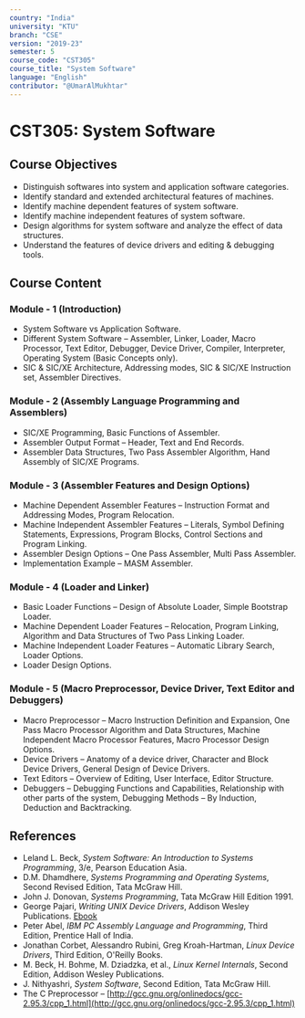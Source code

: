 ```yaml
---
country: "India"
university: "KTU"
branch: "CSE"
version: "2019-23"
semester: 5
course_code: "CST305"
course_title: "System Software"
language: "English"
contributor: "@UmarAlMukhtar"
---
```


# CST305: System Software

## Course Objectives
* Distinguish softwares into system and application software categories.
* Identify standard and extended architectural features of machines.
* Identify machine dependent features of system software.
* Identify machine independent features of system software.
* Design algorithms for system software and analyze the effect of data structures.
* Understand the features of device drivers and editing & debugging tools.

## Course Content
### Module - 1 (Introduction)
* System Software vs Application Software.  
* Different System Software – Assembler, Linker, Loader, Macro Processor, Text Editor, Debugger, Device Driver, Compiler, Interpreter, Operating System (Basic Concepts only).  
* SIC & SIC/XE Architecture, Addressing modes, SIC & SIC/XE Instruction set, Assembler Directives.

### Module - 2 (Assembly Language Programming and Assemblers)
* SIC/XE Programming, Basic Functions of Assembler.  
* Assembler Output Format – Header, Text and End Records.  
* Assembler Data Structures, Two Pass Assembler Algorithm, Hand Assembly of SIC/XE Programs.

### Module - 3 (Assembler Features and Design Options)
* Machine Dependent Assembler Features – Instruction Format and Addressing Modes, Program Relocation.  
* Machine Independent Assembler Features – Literals, Symbol Defining Statements, Expressions, Program Blocks, Control Sections and Program Linking.  
* Assembler Design Options – One Pass Assembler, Multi Pass Assembler.  
* Implementation Example – MASM Assembler.

### Module - 4 (Loader and Linker)
* Basic Loader Functions – Design of Absolute Loader, Simple Bootstrap Loader.  
* Machine Dependent Loader Features – Relocation, Program Linking, Algorithm and Data Structures of Two Pass Linking Loader.  
* Machine Independent Loader Features – Automatic Library Search, Loader Options.  
* Loader Design Options.

### Module - 5 (Macro Preprocessor, Device Driver, Text Editor and Debuggers)
* Macro Preprocessor – Macro Instruction Definition and Expansion, One Pass Macro Processor Algorithm and Data Structures, Machine Independent Macro Processor Features, Macro Processor Design Options.  
* Device Drivers – Anatomy of a device driver, Character and Block Device Drivers, General Design of Device Drivers.  
* Text Editors – Overview of Editing, User Interface, Editor Structure.  
* Debuggers – Debugging Functions and Capabilities, Relationship with other parts of the system, Debugging Methods – By Induction, Deduction and Backtracking.

## References
* Leland L. Beck, *System Software: An Introduction to Systems Programming*, 3/e, Pearson Education Asia.
* D.M. Dhamdhere, *Systems Programming and Operating Systems*, Second Revised Edition, Tata McGraw Hill.
* John J. Donovan, *Systems Programming*, Tata McGraw Hill Edition 1991.
* George Pajari, *Writing UNIX Device Drivers*, Addison Wesley Publications. [Ebook](http://tocs.ulb.tu-darmstadt.de/197262074.pdf)
* Peter Abel, *IBM PC Assembly Language and Programming*, Third Edition, Prentice Hall of India.
* Jonathan Corbet, Alessandro Rubini, Greg Kroah-Hartman, *Linux Device Drivers*, Third Edition, O'Reilly Books.
* M. Beck, H. Bohme, M. Dziadzka, et al., *Linux Kernel Internals*, Second Edition, Addison Wesley Publications.
* J. Nithyashri, *System Software*, Second Edition, Tata McGraw Hill.
* The C Preprocessor – [http://gcc.gnu.org/onlinedocs/gcc-2.95.3/cpp_1.html](http://gcc.gnu.org/onlinedocs/gcc-2.95.3/cpp_1.html)

